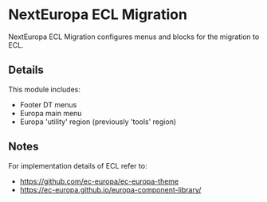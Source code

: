 NextEuropa ECL Migration
================

NextEuropa ECL Migration configures menus and blocks for the migration to ECL. 

Details
------------

This module includes:
- Footer DT menus
- Europa main menu
- Europa 'utility' region (previously 'tools' region)

Notes
-----

For implementation details of ECL refer to:
- https://github.com/ec-europa/ec-europa-theme
- https://ec-europa.github.io/europa-component-library/
